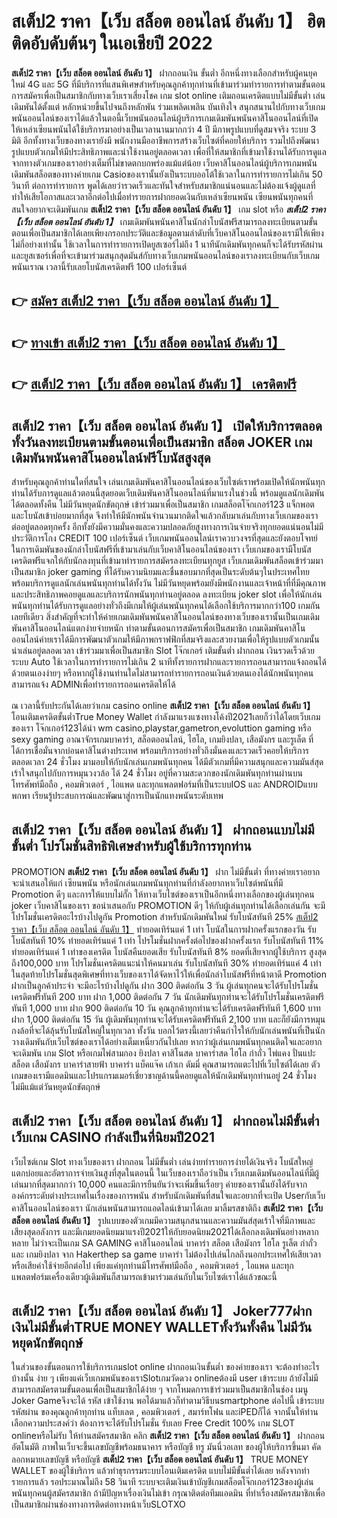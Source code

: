 # สเต็ป2 ราคา【เว็บ สล็อต ออนไลน์ อันดับ 1】  ฮิตติดอับดับต้นๆ ในเอเชียปี 2022

**สเต็ป2 ราคา【เว็บ สล็อต ออนไลน์ อันดับ 1】** ฝากถอนเงิน ขั้นต่ำ  อีกหนึ่งทางเลือกสำหรับผู้คนยุคใหม่ 4G และ 5G ที่มีบริการที่แสนพิเศษสำหรับคุณลูกค้าทุกท่านที่เข้ามาร่วมทำรายการทำตามขั้นตอนการสมัครเพื่อเป็นสมาชิกกับทางเว็บเราเสี่ยงโชค เกม slot online เติมถอนเครดิตแบบไม่มีขั้นต่ำ เล่นเดิมพันได้ตั้งแต่ หลักหน่วยขึ้นไปจนถึงหลักพัน ร่วมเพลิดเพลิน บันเทิงใจ สนุกสนานไปกับทางเว็บเกมพนันออนไลน์ของเราได้แล้วในตอนี้เว็บพนันออนไลน์ผู้บริการเกมเดิมพันพนันคาสิโนออนไลน์ที่เปิดให้เหล่าเซียนพนันได้ใช้บริการมาอย่างเป็นเวลานานมากกว่า 4 ปี มีภาพรูปแบบที่ดูสมจจริง ระบบ 3 มิติ
อีกทั้งทางเว็บของทางเรายังมี พนักงานมืออาชีพการสร้างเว็บไซต์ที่คอยให้บริการ  รวมไปถึงพัฒนารูปแบบตัวเกมให้มีประสิทธิภาพและน่าใช้งานอยู่ตลอดเวลา เพื่อที่ให้สมาชิกที่เข้ามาใช้งานได้รับการดูแลจากทางตัวเกมของเราอย่างเต็มที่ไม่ขาดตกบกพร่องแม้แต่น้อย เว็บคาสิโนออนไลน์ผู้บริการเกมพนันเดิมพันสล็อตของทางค่ายเกม Casioของเรานั้นยังเป็นระบบออโต้ใช้เวลาในการทำรายการไม่เกิน 50 วินาที ต่อการทำรายการ พูดได้เลยว่ารวดเร็วและทันใจสำหรับสมาชิกแน่นอนและไม่ต้องแจ้งผู้ดูแลที่ทำให้เสียโอกาสและเวลาอีกต่อไปเมื่อทำรายการฝากยอดเงินกับเหล่าเซียนพนัน
เซียนพนันทุกคนที่สนใจอยากจะเดิมพันเกม **สเต็ป2 ราคา【เว็บ สล็อต ออนไลน์ อันดับ 1】** เกม slot  หรือ ***สเต็ป2 ราคา【เว็บ สล็อต ออนไลน์ อันดับ 1】*** เกมเดิมพันพนันคาสิโนนักล่าโบนัสฟรีสามารถลงทะเบียนตามขั้นตอนเพื่อเป็นสมาชิกได้เลยเพียงกรอกประวัติและข้อมูลตามลำดับที่เว็บคาสิโนออนไลน์ของเรามีให้เพียงไม่กี่อย่างเท่านั้น ใช้เวลาในการทำรายการเปิดยูสเซอร์ไม่ถึง 1 นาทีนักเดิมพันทุกคนก็จะได้รับรหัสผ่านและยูสเซอร์เพื่อที่จะเข้ามาร่วมสนุกสุดมันส์กับทางเว็บเกมพนันออนไลน์ของเราลงทะเบียนกับเว็บเกมพนันเราณ เวลานี้รับเลยโบนัสเครดิตฟรี 100 เปอร์เซ็นต์

## 👉 [สมัคร สเต็ป2 ราคา【เว็บ สล็อต ออนไลน์ อันดับ 1】](https://archa888.com/)
## 👉 [ทางเข้า สเต็ป2 ราคา【เว็บ สล็อต ออนไลน์ อันดับ 1】](https://archa888.com/)
## 👉 [สเต็ป2 ราคา【เว็บ สล็อต ออนไลน์ อันดับ 1】 เครดิตฟรี](https://archa888.com/)

## สเต็ป2 ราคา【เว็บ สล็อต ออนไลน์ อันดับ 1】 เปิดให้บริการตลอด ทั้งวันลงทะเบียนตามขั้นตอนเพื่อเป็นสมาชิก สล็อต JOKER เกมเดิมพันพนันคาสิโนออนไลน์ฟรีโบนัสสูงสุด

สำหรับคุณลูกค้าท่านใดที่สนใจ เล่นเกมเดิมพันคาสิโนออนไลน์ของเว็บไซต์เราพร้อมเปิดให้นักพนันทุกท่านได้รับการดูแลแล้วตอนนี้สุดยอดเว็บเดิมพันคาสิโนออนไลน์ที่มาแรงในช่วงนี้ พร้อมดูแลนักเดิมพันได้ตลอดทั้งคืน ไม่มีวันหยุดนักขัตฤกษ์ เข้าร่วมมาเพื่อเป็นสมาชิก เกมสล็อตโจ๊กเกอร์123 แจ็กพอตและโบนัสเข้าบ่อยมากที่สุด จึงทำให้มีนักพนันจำนวนมากติดใจแล้วกลับมาเล่นกับทางเว็บเกมของเราต่ออยู่ตลอดทุกครั้ง อีกทั้งยังมีความมั่นคงและความปลอดภัยสูงทางการเงินจ่ายจริงทุกยอดแน่นอนไม่มีประวัติการโกง CREDIT 100 เปอร์เซ็นต์ เว็บเกมพนันออนไลน์เราควบวงจรที่สุดและยังตอบโจทย์ในการเดิมพันของนักล่าโบนัสฟรีที่เข้ามาเล่นกับเว็บคาสิโนออนไลน์ของเรา
เว็บเกมของเรามีโบนัสเครดิตฟรีแจกให้กับนักลงทุนที่เข้ามาทำรายการสมัครลงทะเบียนทุกยูส เว็บเกมเดิมพันสล็อตเข้าร่วมมาเป็นสมาชิก joker gaming ที่ได้รับความนิยมและชื่นชอบมากที่สุดเป็นระดับต้นๆในประเทศไทย พร้อมบริการดูแลนักเล่นพนันทุกท่านได้ทั้งวัน ไม่มีวันหยุดพร้อมยังมีพนักงานและเจ้าหน้าที่ที่มีคุณภาพและประสิทธิภาพคอยดูแลและบริการนักพนันทุกท่านอยู่ตลอด ลงทะเบียน joker slot เพื่อให้นักเล่นพนันทุกท่านได้รับการดูแลอย่างทั่วถึงมีเกมให้ผู้เล่นพนันทุกคนได้เลือกใช้บริการมากกว่า100 เกมกันเลยทีเดียว
สิ่งสำคัญที่จะทำให้ค่ายเกมเดิมพันพนันคาสิโนออนไลน์ของทางเว็บของเรานั้นเป็นเกมเดิมพันคาสิโนออนไลน์แตกง่ายจ่ายหนัก ทำตามขั้นตอนการสมัครเพื่อเป็นสมาชิก  เกมเดิมพันคาสิโนออนไลน์ค่ายเราได้มีการพัฒนาตัวเกมให้มีภาพกราฟฟิกที่สมจริงและสวยงามเพื่อให้รูปแบบตัวเกมนั้นน่าเล่นอยู่ตลอดเวลา เข้าร่วมมาเพื่อเป็นสมาชิก Slot โจ๊กเกอร์ เติมขั้นต่ำ ฝากถอน เงินรวดเร็วด้วยระบบ Auto ใช้เวลาในการทำรายการไม่เกิน 2 นาทีทั้งรายการฝากและรายการถอนสามารถแจ้งถอนได้ด้วยตนเองง่ายๆ หรือหากผู้ใช้งานท่านใดไม่สามารถทำรายการถอนเงินด้วยตนเองได้นักพนันทุกคนสามารถแจ้ง ADMINเพื่อทำรายการถอนเครดิตให้ได้

ณ เวลานี้รับประกันได้เลยว่าเกม casino online **สเต็ป2 ราคา【เว็บ สล็อต ออนไลน์ อันดับ 1】** โอนเติมเครดิตขั้นต่ำTrue Money Wallet กำลังมาแรงแซงทางโค้งปี2021เลยก็ว่าได้โดยเว็บเกมของเรา โจ๊กเกอร์123ได้นำ  wm casino,playstar,gametron,evoluttion gaming หรือ sexy gaming อาณาจักรเกมบาคาร่า, สล็อตออนไลน์, ไฮโล, เกมยิงปลา, เสือมังกร และรูเล็ต ที่ได้การเชื่อมั่นจากบ่อนคาสิโนต่างประเทศ พร้อมบริการอย่างทั่วถึงมั่นคงและรวดเร็วคอยให้บริการ ตลอดเวลา 24 ชั่วโมง มามอบให้กับนักเล่นเกมพนันทุกคน ได้มีตัวเกมที่มีความสนุกและความมันส์สุดเร้าใจสนุกไปกับการหมุนวงวล้อ ได้ 24 ชั่วโมง อยู่ที่ความสะดวกของนักเดิมพันทุกท่านผ่านบนโทรศัพท์มือถือ , คอมพิวเตอร์ , ไอแพด และทุกแพลตฟอร์มที่เป็นระบบIOS และ ANDROIDแบบพกพา เรียนรู้ประสบการณ์และพัฒนาสู่การเป็นนักแทงพนันระดับเทพ

## สเต็ป2 ราคา【เว็บ สล็อต ออนไลน์ อันดับ 1】 ฝากถอนแบบไม่มีขั้นต่ำ โปรโมชั่นสิทธิพิเศษสำหรับผู้ใช้บริการทุกท่าน

 PROMOTION  **สเต็ป2 ราคา【เว็บ สล็อต ออนไลน์ อันดับ 1】** ฝาก ไม่มีขั้นต่ำ ที่ทางค่ายเราอยากจะนำเสนอให้แก่  เซียนพนัน หรือนักเล่นเกมพนันทุกท่านที่กำลังอยากหาเว็บไซต์พนันที่มี  Promotion ดีๆ และการให้แบบไม่กั๊ก ให้ทางเว็บไซต์ของเราเป็นอีกหนึ่งทางเลือกของผู้เล่นทุกคน joker เว็บคาสิโนของเรา ขอนำเสนอกับ PROMOTION ดีๆ ให้กับผู้เล่นทุกท่านได้เลือกเล่นกัน จะมีโปรโมชั่นเครดิตอะไรบ้างไปดูกัน
 Promotion สำหรับนักเดิมพันใหม่ รับโบนัสทันที 25% [สเต็ป2 ราคา【เว็บ สล็อต ออนไลน์ อันดับ 1】](https://archa888.com/) ทำยอดเทิร์นแค่ 1 เท่า
โบนัสในการฝากครั้งแรกของวัน รับโบนัสทันที 10% ทำยอดเทิร์นแค่ 1 เท่า
โปรโมชั่นฝากครั้งต่อไปของฝากครั้งแรก รับโบนัสทันที 11% ทำยอดเทิร์นแค่ 1 เท่าของเครดิต
โบนัสคืนยอดเสีย รับโบนัสทันที 8% ยอดที่เสียจากผู้ใช้บริการ สูงสุดถึง100,000 บาท
โปรโมชั่นเครดิตแนะนำให้คนมาเล่น รับโบนัสทันที 30% ทำยอดเทิร์นแค่ 4 เท่า
ในสุดท้ายโปรโมชั่นสุดพิเศษที่ทางเว็บของเราได้จัดหาไว้ให้เพื่อนักล่าโบนัสฟรีที่หน้าตาดี  Promotion ฝากเป็นลูกค้าประจำ จะมีอะไรบ้างไปดูกัน
ฝาก 300 ติดต่อกัน 3 วัน ผู้เล่นทุกคนจะได้รับโปรโมชั่นเครดิตฟรีทันที 200 บาท
ฝาก 1,000 ติดต่อกัน 7 วัน นักเดิมพันทุกท่านจะได้รับโปรโมชั่นเครดิตฟรีทันที 1,000 บาท
ฝาก 900 ติดต่อกัน 10 วัน คุณลูกค้าทุกท่านจะได้รับเครดิตฟรีทันที 1,600 บาท
ฝาก 1,000 ติดต่อกัน 15 วัน ผู้เดิมพันทุกท่านจะได้รับเครดิตฟรีทันที 2,100 บาท
และก็ยังมีการหมุนกงล้อที่จะได้ลุ้นรับโบนัสใหญ่ในทุกเวลา ทั้งวัน บอกไว้ตรงนี้เลยว่าคืนกำไรให้กับนักเล่นพนันที่เป็นนักวางเดิมพันกับเว็บไซต์ของเราได้อย่างเต็มเหนี่ยวกันไปเลย หากว่าผู้เล่นเกมพนันทุกคนติดใจและอยากจะเดิมพัน เกม Slot หรือเกมไพ่สามกอง  ยิงปลา คาสิโนสด บาคาร่าสด ไฮโล กำถั่ว ไพ่แคง ปั่นแปะ สล็อต เสือมังกร บาคาร่าสายฟ้า บาคาร่า แบ็คแจ๊ค เก้าเก ดัมมี่ คุณสามารถแตะไปที่เว็บไซต์ได้เลย ตัวเกมของเรามีแอดมินและโปรแกรมเมอร์เชี่ยวชาญด้านนี้คอยดูแลให้นักเดิมพันทุกท่านอยู่ 24 ชั่วโมง ไม่มีแม้แต่วันหยุดนักขัตฤกษ์

## สเต็ป2 ราคา【เว็บ สล็อต ออนไลน์ อันดับ 1】 ฝากถอนไม่มีขั้นต่ำ  เว็บเกม CASINO กำลังเป็นที่นิยมปี2021

เว็บไซต์เกม Slot ทางเว็บของเรา ฝากถอน ไม่มีขั้นต่ำ เล่นง่ายทำรายการง่ายได้เงินจริง โบนัสใหญ่แตกบ่อยและอัตราการจ่ายเงินสูงที่สุดในตอนนี้ ในเว็บของเราถือว่าเป็น เว็บเกมเดิมพันออนไลน์ที่มีผู้เล่นมากที่สุดมากกว่า 10,000 คนและมีการยืนยันว่าจะเพิ่มขึ้นเรื่อยๆ ค่ายของเรานั้นยังได้รับจากองค์กรระดับต่างประเทศในเรื่องของการพนัน สำหรับนักเดิมพันที่สนใจและอยากที่จะเปิด Userกับเว็บคาสิโนออนไลน์ของเรา นักเล่นพนันสามารถแอดไลน์เข้ามาได้เลย
	มาลิ้มรสชาติถึง **สเต็ป2 ราคา【เว็บ สล็อต ออนไลน์ อันดับ 1】** รูปแบบของตัวเกมมีความสนุกสนานและความมันส์สุดเร้าใจที่มีภาพและเสียงสุดอลังการ และมีเกมยอดนิยมมาแรงปี2021ให้กับยอดนิยม2021ได้เลือกลงเดิมพันอย่างหลากหลาย  ไม่ว่าจะเป็นเกม SA GAMING คาสิโนออนไลน์ บาคาร่า สล็อต เสือมังกร ไฮโล รูเล็ต กำถั่ว และ เกมยิงปลา จาก Hakerthep sa game บาคาร่า ไม่ต้องไปเล่นไกลถึงนอกประเทศให้เสียเวลา หรือเสียค่าใช้จ่ายอีกต่อไป เพียงแค่ทุกท่านมีโทรศัพท์มือถือ , คอมพิวเตอร์ , ไอแพด และทุกแพลตฟอร์มเครื่องเดียวผู้เดิมพันก็สามารถเข้ามาร่วมเล่นกับในเว็บไซต์เราได้แล้วขณะนี้

## สเต็ป2 ราคา【เว็บ สล็อต ออนไลน์ อันดับ 1】 Joker777ฝากเงินไม่มีขั้นต่ำTRUE MONEY WALLETทั้งวันทั้งคืน ไม่มีวันหยุดนักขัตฤกษ์

ในส่วนของขั้นตอนการใช้บริการเกมslot online ฝากถอนเงินขั้นต่ำ ของค่ายของเรา จะต้องทำอะไรบ้างนั้น ง่าย ๆ เพียงแค่เว็บเกมพนันของเราSlotเกมวัดดวง onlineต้องมี user เข้าระบบ ถ้ายังไม่มีสามารถสมัครตามขั้นตอนเพื่อเป็นสมาชิกได้ง่าย ๆ จากโหมดการเข้าร่วมมาเป็นสมาชิกในช่อง เมนู Joker Gameจึงจะได้ รหัส เข้าใช้งาน พอได้มาแล้วก็ทำตามวิธีบนsmartphone ต่อไปนี้
เข้าระบบ รหัสผ่าน  ของคุณลูกค้าทุกท่าน แท็บเลต , คอมพิวเตอร์ , สมาร์ทโฟน และiPEDก็ได้
จากนั้นให้ท่านเลือกความประสงค์ว่า ต้องการจะได้รับโปรโมชั่น รับเลย Free Credit 100% เกม SLOT onlineหรือไม่รับ
ให้ท่านสมัครสมาชิก คลิก **สเต็ป2 ราคา【เว็บ สล็อต ออนไลน์ อันดับ 1】** ฝากถอนอัตโนมัติ ภาพในเว็บจะขึ้นเลขบัญชีพร้อมธนาคาร หรือบัญชี ทรู มันนี่วอเลท ของผู้ให้บริการขึ้นมา
คัดลอกหมายเลขบัญชี หรือบัญชี **สเต็ป2 ราคา【เว็บ สล็อต ออนไลน์ อันดับ 1】** TRUE MONEY WALLET ของผู้ใช้บริการ แล้วทำธุรกรรมระบบโอนเติมเครดิต แบบไม่มีขั้นต่ำได้เลย
หลังจากทำรายการแล้ว รอประมาณไม่ถึง 58 วินาที ระบบจะเติมเงินเข้าบัญชีเกมสล็อตโจ๊กเกอร์123ของผู้เล่นพนันทุกคนผู้สมัครสมาชิก
ถ้ามีปัญหาเรื่องเงินไม่เข้า กรุณาติดต่อทีมแอดมิน ที่ทำเรื่องสมัครสมาชิกเพื่อเป็นสมาชิกผ่านช่องทางการติดต่อทางหน้าเว็บSLOTXO


